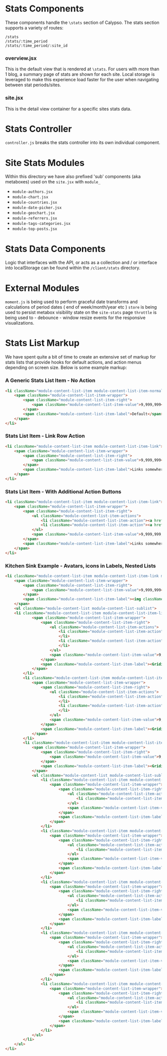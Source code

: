 # Stats Components

These components handle the `\stats` section of Calypso. The stats section supports a variety of routes:

```
/stats
/stats/:time_period
/stats/:time_period/:site_id
```

### overview.jsx

This is the default view that is rendered at `\stats`. For users with more than 1 blog, a summary page of stats are shown for each site. Local storage is leveraged to make this experience load faster for the user when navigating between stat periods/sites.

### site.jsx

This is the detail view container for a specific sites stats data.

# Stats Controller

`controller.js` breaks the stats controller into its own individual component.

# Site Stats Modules

Within this directory we have also prefixed 'sub' components (aka metaboxes) used on the `site.jsx` with `module_`

- `module-authors.jsx`
- `module-chart.jsx`
- `module-countries.jsx`
- `module-date-picker.jsx`
- `module-geochart.jsx`
- `module-referrers.jsx`
- `module-tags-categories.jsx`
- `module-top-posts.jsx`

# Stats Data Components

Logic that interfaces with the API, or acts as a collection and / or interface into localStorage can be found within the `/client/stats` directory.

# External Modules

`moment.js` is being used to perform graceful date transforms and calculations of period dates ( end of week/month/year etc )
`store` is being used to persist metabox visibility state on the `site-stats` page
`throttle` is being used to - debounce - window resize events for the responsive visualizations.

# Stats List Markup

We have spent quite a bit of time to create an extensive set of markup for stats lists that provide hooks for default actions, and action menus depending on screen size. Below is some example markup:

### A Generic Stats List Item - No Action

```html
<li className="module-content-list-item module-content-list-item-normal">
	<span className="module-content-list-item-wrapper">
		<span className="module-content-list-item-right">
			<span className="module-content-list-item-value">9,999,999</span>
		</span>
		<span className="module-content-list-item-label">Default</span>
	</span>
</li>
```

### Stats List Item - Link Row Action

```html
<li className="module-content-list-item module-content-list-item-link">
	<span className="module-content-list-item-wrapper">
		<span className="module-content-list-item-right">
			<span className="module-content-list-item-value">9,999,999</span>
		</span>
		<span className="module-content-list-item-label">Links somewhere</span>
	</span>
</li>
```

### Stats List Item - With Additional Action Buttons

```html
<li className="module-content-list-item module-content-list-item-link">
	<span className="module-content-list-item-wrapper">
		<span className="module-content-list-item-right">
			<ul className="module-content-list-item-actions">
				<li className="module-content-list-item-action"><a href="#" className="module-content-list-item-action-wrapper"><Gridicon icon="external" /><span className="module-content-list-item-action-label">View</span></a></li>
				<li className="module-content-list-item-action"><a href="#" className="module-content-list-item-action-wrapper"><Gridicon icon="add-outline" /><span className="module-content-list-item-action-label">Follow</span></a></li>
			</ul>
			<span className="module-content-list-item-value">9,999,999,999,999</span>
		</span>
		<span className="module-content-list-item-label">Links somewhere: Lorem ipsum dolor sit amet lorem ipsum dolor sit amet Lorem ipsum dolor sit amet lorem ipsum dolor sit amet</span>
	</span>
</li>
```

### Kitchen Sink Example - Avatars, icons in Labels, Nested Lists

```html
<li className="module-content-list-item module-content-list-item-link module-content-list-item-large module-content-list-item-toggle is-expanded">
	<span className="module-content-list-item-wrapper">
		<span className="module-content-list-item-right">
			<span className="module-content-list-item-value">9,999,999</span>
		</span>
		<span className="module-content-list-item-label"><img className="avatar" src="https://1.gravatar.com/avatar/767fc9c115a1b989744c755db47feb60?s=64" width="32" height="32" />Matt Mullenweg</span>
	</span>
	<ul className="module-content-list module-content-list-sublist">
	<li className="module-content-list-item module-content-list-item-link">
			<span className="module-content-list-item-wrapper">
				<span className="module-content-list-item-right">
					<ul className="module-content-list-item-actions">
						<li className="module-content-list-item-action"><a href="#" className="module-content-list-item-action-wrapper"><Gridicon icon="external" /><span className="module-content-list-item-action-label">View</span></a>
						</li>
						<li className="module-content-list-item-action"><a href="#" className="module-content-list-item-action-wrapper"><Gridicon icon="pencil" /><span className="module-content-list-item-action-label">Edit</span></a>
						</li>
					</ul>
					<span className="module-content-list-item-value">9,999,999</span>
				</span>
				<span className="module-content-list-item-label"><Gridicon icon="stats" />Blog Post Title Here</span>
			</span>
		</li>
		<li className="module-content-list-item module-content-list-item-link">
			<span className="module-content-list-item-wrapper">
				<span className="module-content-list-item-right">
					<ul className="module-content-list-item-actions">
						<li className="module-content-list-item-action"><a href="#" className="module-content-list-item-action-wrapper"><Gridicon icon="external" /><span className="module-content-list-item-action-label">View</span></a>
						</li>
						<li className="module-content-list-item-action"><a href="#" className="module-content-list-item-action-wrapper"><Gridicon icon="pencil" /><span className="module-content-list-item-action-label">Edit</span></a>
						</li>
					</ul>
					<span className="module-content-list-item-value">9,999,999</span>
				</span>
				<span className="module-content-list-item-label"><Gridicon icon="stats" />Blog Post Title Here</span>
			</span>
		</li>
		<li className="module-content-list-item module-content-list-item-link module-content-list-item-toggle is-expanded">
			<span className="module-content-list-item-wrapper">
				<span className="module-content-list-item-right">
					<span className="module-content-list-item-value">9,999,999</span>
				</span>
				<span className="module-content-list-item-label"><Gridicon icon="search" />Search Engines</span>
			</span>
			<ul className="module-content-list module-content-list-sublist">
				<li className="module-content-list-item module-content-list-item-link">
					<span className="module-content-list-item-wrapper">
						<span className="module-content-list-item-right">
							<ul className="module-content-list-item-actions">
								<li className="module-content-list-item-action module-content-list-item-action-hidden"><a href="#" className="module-content-list-item-action-wrapper"><Gridicon icon="flag" /><span className="module-content-list-item-action-label">Spam?</span></a></li>
							</ul>
							<span className="module-content-list-item-value">9,999,999</span>
						</span>
						<span className="module-content-list-item-label"><img className="avatar" src="https://secure.gravatar.com/blavatar/287dd4d7d2e174b5e7ffccaefd03da6c?s=64" width="32" height="32" />theme.wordpress.com/themes/features/photography/?sort=undefined</span>
					</span>
				</li>
				<li className="module-content-list-item module-content-list-item-link">
					<span className="module-content-list-item-wrapper">
						<span className="module-content-list-item-right">
							<ul className="module-content-list-item-actions">
								<li className="module-content-list-item-action module-content-list-item-action-hidden"><a href="#" className="module-content-list-item-action-wrapper"><Gridicon icon="flag" /><span className="module-content-list-item-action-label">Spam?</span></a></li>
							</ul>
							<span className="module-content-list-item-value">9,999,999</span>
						</span>
						<span className="module-content-list-item-label"><Gridicon icon="globe" />theme.wordpress.com/themes/features/photography/?sort=undefined</span>
					</span>
				</li>
				<li className="module-content-list-item module-content-list-item-link">
					<span className="module-content-list-item-wrapper">
						<span className="module-content-list-item-right">
							<ul className="module-content-list-item-actions">
								<li className="module-content-list-item-action module-content-list-item-action-hidden"><a href="#" className="module-content-list-item-action-wrapper"><Gridicon icon="flag" /><span className="module-content-list-item-action-label">Spam?</span></a></li>
							</ul>
							<span className="module-content-list-item-value">9,999,999</span>
						</span>
						<span className="module-content-list-item-label"><Gridicon icon="globe" />theme.wordpress.com/themes/features/photography/?sort=undefined</span>
					</span>
				</li>
				<li className="module-content-list-item module-content-list-item-link">
					<span className="module-content-list-item-wrapper">
						<span className="module-content-list-item-right">
							<ul className="module-content-list-item-actions">
								<li className="module-content-list-item-action module-content-list-item-action-hidden"><a href="#" className="module-content-list-item-action-wrapper"><Gridicon icon="flag" /><span className="module-content-list-item-action-label">Spam?</span></a></li>
							</ul>
							<span className="module-content-list-item-value">9,999,999</span>
						</span>
						<span className="module-content-list-item-label"><Gridicon icon="globe" />theme.wordpress.com/themes/features/photography/?sort=undefined</span>
					</span>
				</li>
				<li className="module-content-list-item module-content-list-item-link">
					<span className="module-content-list-item-wrapper">
						<span className="module-content-list-item-right">
							<ul className="module-content-list-item-actions">
								<li className="module-content-list-item-action module-content-list-item-action-hidden"><a href="#" className="module-content-list-item-action-wrapper"><Gridicon icon="flag" /><span className="module-content-list-item-action-label">Spam?</span></a></li>
							</ul>
							<span className="module-content-list-item-value">9,999,999</span>
						</span>
						<span className="module-content-list-item-label"><Gridicon icon="globe" />theme.wordpress.com/themes/features/photography/?sort=undefined</span>
					</span>
				</li>
			</ul>
		</li>
	</ul>
</li>
```
